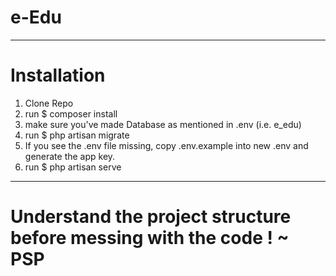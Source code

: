 # e-Edu
---
# Installation
1. Clone Repo
2. run $ composer install
3. make sure you've made Database as mentioned in .env (i.e. e_edu)
4. run $ php artisan migrate
5. If you see the .env file missing, copy .env.example into new .env and generate the app key.
6. run $ php artisan serve
---
# Understand the project structure before messing with the code ! ~ PSP